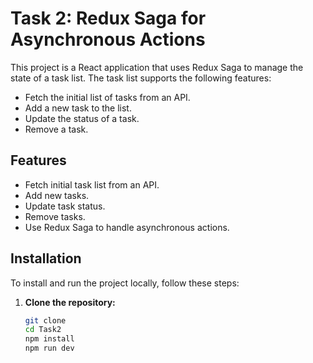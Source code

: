 # Task 2: Redux Saga for Asynchronous Actions

This project is a React application that uses Redux Saga to manage the state of a task list. The task list supports the following features:
- Fetch the initial list of tasks from an API.
- Add a new task to the list.
- Update the status of a task.
- Remove a task.

## Features

- Fetch initial task list from an API.
- Add new tasks.
- Update task status.
- Remove tasks.
- Use Redux Saga to handle asynchronous actions.


## Installation

To install and run the project locally, follow these steps:

1. **Clone the repository:**

   ```sh
   git clone
   cd Task2
   npm install
   npm run dev

